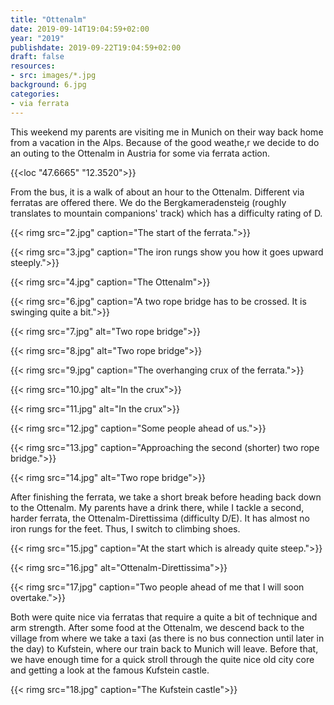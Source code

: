 ```yaml
---
title: "Ottenalm"
date: 2019-09-14T19:04:59+02:00
year: "2019"
publishdate: 2019-09-22T19:04:59+02:00
draft: false
resources:
- src: images/*.jpg
background: 6.jpg
categories:
- via ferrata
---
```


This weekend my parents are visiting me in Munich on their way back home from
a vacation in the Alps. Because of the good weathe,r we decide to do an outing
to the Ottenalm in Austria for some via ferrata action.

{{<loc "47.6665" "12.3520">}}

From the bus, it is a walk of about an hour to the Ottenalm. Different via
ferratas are offered there. We do the Bergkameradensteig (roughly translates to
mountain companions' track) which has a difficulty rating of D.

{{< rimg src="2.jpg" caption="The start of the ferrata.">}}

{{< rimg src="3.jpg" caption="The iron rungs show you how it goes upward steeply.">}}

{{< rimg src="4.jpg" caption="The Ottenalm">}}

{{< rimg src="6.jpg" caption="A two rope bridge has to be crossed. It is swinging quite a bit.">}}

{{< rimg src="7.jpg" alt="Two rope bridge">}}

{{< rimg src="8.jpg" alt="Two rope bridge">}}

{{< rimg src="9.jpg" caption="The overhanging crux of the ferrata.">}}

{{< rimg src="10.jpg" alt="In the crux">}}

{{< rimg src="11.jpg" alt="In the crux">}}

{{< rimg src="12.jpg" caption="Some people ahead of us.">}}

{{< rimg src="13.jpg" caption="Approaching the second (shorter) two rope bridge.">}}

{{< rimg src="14.jpg" alt="Two rope bridge">}}

After finishing the ferrata, we take a short break before heading back down to
the Ottenalm. My parents have a drink there, while I tackle a second, harder
ferrata, the Ottenalm-Direttissima (difficulty D/E). It has almost no iron rungs
for the feet. Thus, I switch to climbing shoes.

{{< rimg src="15.jpg" caption="At the start which is already quite steep.">}}

{{< rimg src="16.jpg" alt="Ottenalm-Direttissima">}}

{{< rimg src="17.jpg" caption="Two people ahead of me that I will soon overtake.">}}

Both were quite nice via ferratas that require a quite a bit of technique and
arm strength. After some food at the Ottenalm, we descend back to the village
from where we take a taxi (as there is no bus connection until later in the day)
to Kufstein, where our train back to Munich will leave. Before that, we have
enough time for a quick stroll through the quite nice old city core and getting
a look at the famous Kufstein castle.

{{< rimg src="18.jpg" caption="The Kufstein castle">}}
